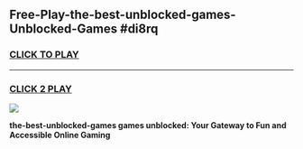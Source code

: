 
## Free-Play-the-best-unblocked-games-Unblocked-Games #di8rq
<h3>
<a href="https://news.freeplayer.one?title=the-best-unblocked-games&ref=8M">CLICK TO PLAY</a></h3>
<hr>

<h3>
<a href="https://news.freeplayer.one?title=the-best-unblocked-games&ref=8M">CLICK 2 PLAY</a>
  
</h3>

<a href="https://news.freeplayer.one?title=the-best-unblocked-games&ref=8M"><img src="https://clearcache.store/games.png"></a>


**the-best-unblocked-games games unblocked: Your Gateway to Fun and Accessible Online Gaming**

